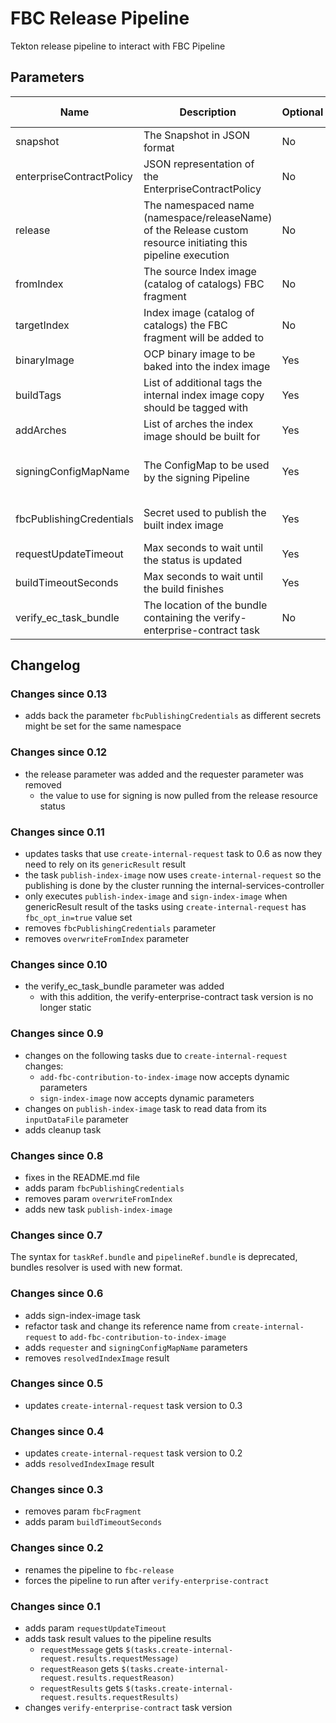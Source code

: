 # FBC Release Pipeline

Tekton release pipeline to interact with FBC Pipeline

## Parameters

| Name | Description | Optional | Default value |
|------|-------------|----------|---------------|
| snapshot | The Snapshot in JSON format | No | - |
| enterpriseContractPolicy | JSON representation of the EnterpriseContractPolicy | No | - |
| release | The namespaced name (namespace/releaseName) of the Release custom resource initiating this pipeline execution | No | - |
| fromIndex | The source Index image (catalog of catalogs) FBC fragment | No | - |
| targetIndex | Index image (catalog of catalogs) the FBC fragment will be added to | No | - |
| binaryImage | OCP binary image to be baked into the index image | Yes | "" |
| buildTags | List of additional tags the internal index image copy should be tagged with | Yes | "[]" |
| addArches | List of arches the index image should be built for | Yes | "[]" |
| signingConfigMapName | The ConfigMap to be used by the signing Pipeline | Yes | "hacbs-signing-pipeline-config" |
| fbcPublishingCredentials | Secret used to publish the built index image | Yes | "fbc-publishing-credentials" |
| requestUpdateTimeout | Max seconds to wait until the status is updated | Yes | - |
| buildTimeoutSeconds | Max seconds to wait until the build finishes | Yes | - |
| verify_ec_task_bundle | The location of the bundle containing the verify-enterprise-contract task | No | - |

## Changelog

### Changes since 0.13
- adds back the parameter `fbcPublishingCredentials` as different secrets
  might be set for the same namespace

### Changes since 0.12
- the release parameter was added and the requester parameter was removed
    - the value to use for signing is now pulled from the release resource status

### Changes since 0.11
- updates tasks that use `create-internal-request` task to 0.6 as now they need to
  rely on its `genericResult` result
- the task `publish-index-image` now uses `create-internal-request` so the publishing
  is done by the cluster running the internal-services-controller
- only executes `publish-index-image` and `sign-index-image` when genericResult result of
  the tasks using `create-internal-request` has `fbc_opt_in=true` value set
- removes `fbcPublishingCredentials` parameter
- removes `overwriteFromIndex` parameter

### Changes since 0.10
- the verify_ec_task_bundle parameter was added
    - with this addition, the verify-enterprise-contract task version is no longer static

### Changes since 0.9
- changes on the following tasks due to `create-internal-request` changes:
    - `add-fbc-contribution-to-index-image` now accepts dynamic parameters
    - `sign-index-image` now accepts dynamic parameters
- changes on `publish-index-image` task to read data from its `inputDataFile` parameter
- adds cleanup task

### Changes since 0.8
- fixes in the README.md file
- adds param `fbcPublishingCredentials`
- removes param `overwriteFromIndex`
- adds new task `publish-index-image`

### Changes since 0.7
The syntax for `taskRef.bundle` and `pipelineRef.bundle` is deprecated,
bundles resolver is used with new format.

### Changes since 0.6
- adds sign-index-image task
- refactor task and change its reference name from `create-internal-request`
  to `add-fbc-contribution-to-index-image`
- adds `requester` and `signingConfigMapName` parameters
- removes `resolvedIndexImage` result

### Changes since 0.5
- updates `create-internal-request` task version to 0.3

### Changes since 0.4
- updates `create-internal-request` task version to 0.2
- adds `resolvedIndexImage` result

### Changes since 0.3
- removes param `fbcFragment`
- adds param `buildTimeoutSeconds`

### Changes since 0.2
- renames the pipeline to `fbc-release`
- forces the pipeline to run after `verify-enterprise-contract`

### Changes since 0.1
- adds param `requestUpdateTimeout`
- adds task result values to the pipeline results
  - `requestMessage` gets `$(tasks.create-internal-request.results.requestMessage)`
  - `requestReason` gets `$(tasks.create-internal-request.results.requestReason)`
  - `requestResults` gets `$(tasks.create-internal-request.results.requestResults)`
- changes `verify-enterprise-contract` task version
